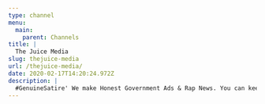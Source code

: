 ```yaml
---
type: channel
menu:
  main:
    parent: Channels
title: |
  The Juice Media
slug: thejuice-media
url: /thejuice-media/
date: 2020-02-17T14:20:24.972Z
description: |
  #GenuineSatire' We make Honest Government Ads & Rap News. You can keep us going on Patreon: http://www.patreon.com/thejuicemedi
---
```

